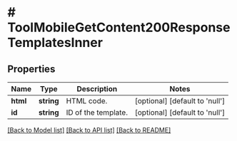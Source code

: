 # # ToolMobileGetContent200ResponseTemplatesInner

## Properties

Name | Type | Description | Notes
------------ | ------------- | ------------- | -------------
**html** | **string** | HTML code. | [optional] [default to 'null']
**id** | **string** | ID of the template. | [optional] [default to 'null']

[[Back to Model list]](../../README.md#models) [[Back to API list]](../../README.md#endpoints) [[Back to README]](../../README.md)
